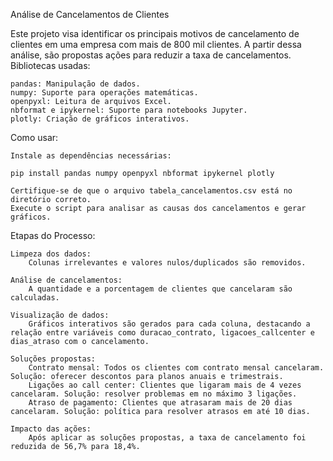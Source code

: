 Análise de Cancelamentos de Clientes

Este projeto visa identificar os principais motivos de cancelamento de clientes em uma empresa com mais de 800 mil clientes. A partir dessa análise, são propostas ações para reduzir a taxa de cancelamentos.
Bibliotecas usadas:

    pandas: Manipulação de dados.
    numpy: Suporte para operações matemáticas.
    openpyxl: Leitura de arquivos Excel.
    nbformat e ipykernel: Suporte para notebooks Jupyter.
    plotly: Criação de gráficos interativos.

Como usar:

    Instale as dependências necessárias:

    pip install pandas numpy openpyxl nbformat ipykernel plotly

    Certifique-se de que o arquivo tabela_cancelamentos.csv está no diretório correto.
    Execute o script para analisar as causas dos cancelamentos e gerar gráficos.

Etapas do Processo:

    Limpeza dos dados:
        Colunas irrelevantes e valores nulos/duplicados são removidos.

    Análise de cancelamentos:
        A quantidade e a porcentagem de clientes que cancelaram são calculadas.

    Visualização de dados:
        Gráficos interativos são gerados para cada coluna, destacando a relação entre variáveis como duracao_contrato, ligacoes_callcenter e dias_atraso com o cancelamento.

    Soluções propostas:
        Contrato mensal: Todos os clientes com contrato mensal cancelaram. Solução: oferecer descontos para planos anuais e trimestrais.
        Ligações ao call center: Clientes que ligaram mais de 4 vezes cancelaram. Solução: resolver problemas em no máximo 3 ligações.
        Atraso de pagamento: Clientes que atrasaram mais de 20 dias cancelaram. Solução: política para resolver atrasos em até 10 dias.

    Impacto das ações:
        Após aplicar as soluções propostas, a taxa de cancelamento foi reduzida de 56,7% para 18,4%.
